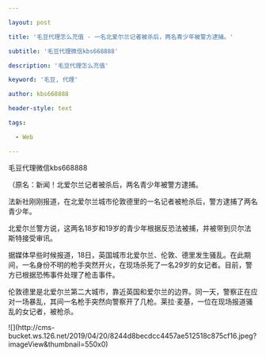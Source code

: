 ---
layout: post
title: '毛豆代理怎么充值 - 一名北爱尔兰记者被杀后，两名青少年被警方逮捕。'
subtitle: '毛豆代理微信kbs668888'
description: '毛豆代理怎么充值'
keyword: '毛豆, 代理'
author: kbs668888
header-style: text
tags:
  - Web
---
毛豆代理微信kbs668888

（原名：新闻！北爱尔兰记者被杀后，两名青少年被警方逮捕。

法新社刚刚报道，在北爱尔兰城市伦敦德里的一名记者被枪杀后，警方逮捕了两名青少年。

北爱尔兰警方说，这两名18岁和19岁的青少年根据反恐法被捕，并被带到贝尔法斯特接受审讯。

据媒体早些时候报道，18日，英国城市北爱尔兰、伦敦、德里发生骚乱。在此期间，一名身份不明的枪手突然开火，在现场杀死了一名29岁的女记者。目前，警方已根据恐怖事件处理了枪击事件。

伦敦德里是北爱尔兰第二大城市，靠近英国和爱尔兰的边界。同一天，警察正在应对一场暴乱，其间一名枪手突然向警察开了几枪。莱拉·麦基，一位在现场报道骚乱的女记者，被枪杀。

![](http://cms-
bucket.ws.126.net/2019/04/20/8244d8becdcc4457ae512518c875cf16.jpeg?imageView&thumbnail=550x0)  

